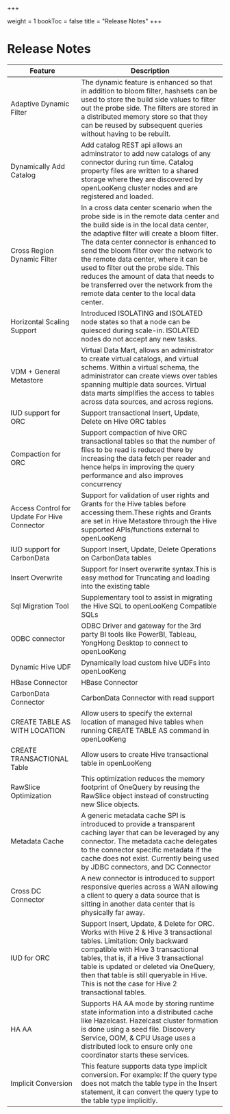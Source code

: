 +++

weight = 1
bookToc = false
title = "Release Notes"
+++

# Release Notes

| Feature                                      | Description                                                  |
| -------------------------------------------- | ------------------------------------------------------------ |
| Adaptive Dynamic Filter                      | The dynamic feature is enhanced so that in addition to bloom filter, hashsets can be used to store the build side values to filter out the probe side. The filters are stored in a distributed memory store so that they can be reused by subsequent queries without having to be rebuilt. |
| Dynamically Add Catalog                      | Add catalog REST api allows an adminstrator to add new catalogs of any connector during run time. Catalog property files are written to a shared storage where they are discovered by openLooKeng cluster nodes and are registered and loaded. |
| Cross Region Dynamic Filter                  | In a cross data center scenario when the probe side is in the remote data center and the build side is in the local data center, the adaptive filter will create a bloom filter. The data center connector is enhanced to send the bloom filter over the network to the remote data center, where it can be used to filter out the probe side. This reduces the amount of data that needs to be transferred over the network from the remote data center to the local data center. |
| Horizontal Scaling Support                   | Introduced ISOLATING and ISOLATED node states so that a node can be quiesced during scale-in. ISOLATED nodes do not accept any new tasks. |
| VDM + General Metastore                      | Virtual Data Mart, allows an administrator to create virtual catalogs, and virtual schems. Within a virtual schema, the administrator can create views over tables spanning multiple data sources. Virtual data marts simplifies the access to tables across data sources, and across regions. |
| IUD support for ORC                          | Support transactional Insert, Update, Delete on Hive ORC tables |
| Compaction for ORC                           | Support compaction of hive ORC transactional tables so that the number of files to be read is reduced there by increasing the data fetch per reader and hence helps in improving the query performance and also improves concurrency |
| Access Control for Update For Hive Connector | Support for validation of user rights and Grants for the Hive tables before accessing them.These rights and Grants are set in Hive Metastore through the Hive supported APIs/functions external to openLooKeng |
| IUD support for CarbonData                   | Support Insert, Update, Delete Operations on CarbonData tables |
| Insert Overwrite                             | Support for Insert overwrite syntax.This is easy method for Truncating and loading into the existing table |
| Sql Migration Tool                           | Supplementary tool to assist in migrating the Hive SQL to openLooKeng Compatible SQLs |
| ODBC connector                               | ODBC Driver and gateway for the 3rd party BI tools like PowerBI, Tableau, YongHong Desktop  to connect to openLooKeng |
| Dynamic Hive UDF                             | Dynamically load custom hive UDFs into openLooKeng                  |
| HBase Connector                              | HBase Connector                                              |
| CarbonData Connector                         | CarbonData Connector with read support                       |
| CREATE TABLE AS WITH LOCATION                | Allow users to specify the external location of managed hive tables when running CREATE TABLE AS command in openLooKeng |
| CREATE TRANSACTIONAL Table                   | Allow users to create Hive transactional table in openLooKeng       |
| RawSlice Optimization                        | This optimization reduces the memory footprint of OneQuery by reusing the RawSlice object instead of constructing new Slice objects. |
| Metadata Cache                               | A generic metadata cache SPI is introduced to provide a transparent caching layer that can be leveraged by any connector. The metadata cache delegates to the connector specific metadata if the cache does not exist. Currently being used by JDBC connectors, and DC Connector |
| Cross DC Connector                           | A new connector is introduced to support responsive queries across a WAN allowing a client to query a data source that is sitting in another data center that is physically far away. |
| IUD for ORC                                  | Support Insert, Update, & Delete for ORC. Works with Hive 2 & Hive 3 transactional tables. Limitation: Only backward compatible with Hive 3 transactional tables, that is, if a Hive 3 transactional table is updated or deleted via OneQuery, then that table is still queryable in Hive. This is not the case for Hive 2 transactional tables. |
| HA AA                                        | Supports HA AA mode by storing runtime state information into a distributed cache like Hazelcast. Hazelcast cluster formation is done using a seed file. Discovery Service, OOM, & CPU Usage uses a distributed lock to ensure only one coordinator starts these services. |
| Implicit Conversion                          | This feature supports data type implicit conversion. For example: If the query type does not match the table type in the Insert statement, it can convert the query type to the table type implicitly. |

